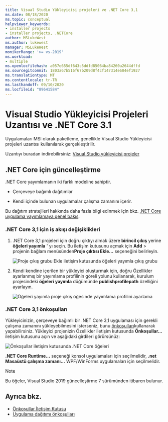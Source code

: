 ```yaml
---
title: Visual Studio Yükleyicisi projeleri ve .NET Core 3,1
ms.date: 08/18/2020
ms.topic: conceptual
helpviewer_keywords:
- installer projects
- installer projects, .NETCore
author: MSLukeWest
ms.author: lukewest
manager: MSLukeWest
monikerRange: '>= vs-2019'
ms.workload:
- multiple
ms.openlocfilehash: a057e655df643c5ddfd85064ba84260a2644dffd
ms.sourcegitcommit: 1803a67b516f67b209d8f4cf147314e604ef1927
ms.translationtype: MT
ms.contentlocale: tr-TR
ms.lasthandoff: 09/10/2020
ms.locfileid: "89641584"
---
```

# <a name="visual-studio-installer-projects-extension-and-net-core-31"></a>Visual Studio Yükleyicisi Projeleri Uzantısı ve .NET Core 3.1

Uygulamaları MSI olarak paketleme, genellikle Visual Studio Yükleyicisi projeleri uzantısı kullanılarak gerçekleştirilir.

Uzantıyı buradan indirebilirsiniz: [Visual Studio yükleyicisi projeler](https://marketplace.visualstudio.com/items?itemName=VisualStudioClient.MicrosoftVisualStudio2017InstallerProjects)

## <a name="update-for-net-core"></a>.NET Core için güncelleştirme
.NET Core yayımlamanın iki farklı modeline sahiptir.

- Çerçeveye bağımlı dağıtımlar

- Kendi içinde bulunan uygulamalar çalışma zamanını içerir.

Bu dağıtım stratejileri hakkında daha fazla bilgi edinmek için bkz. [.NET Core uygulama yayımlamaya genel bakış](/dotnet/core/deploying/).

### <a name="workflow-changes-for-net-core-31"></a>.NET Core 3,1 için iş akışı değişiklikleri

1. .NET Core 3,1 projeleri için doğru çıktıyı almak üzere **birincil çıkış** yerine **öğeleri yayımla** ' yı seçin.  Bu iletişim kutusunu açmak için **Add**  >  projenin bağlam menüsünden**Proje çıktısı Ekle...** seçeneğini belirleyin.

    ![Proje çıkış grubu Ekle iletişim kutusunda öğeleri yayımla çıkış grubu](../deployment/media/installer-projects-net-core-publish-items-output.png "Yayımlama öğelerini seçin")

2. Kendi kendine içerilen bir yükleyici oluşturmak için, doğru Özellikler ayarlanmış bir yayımlama profilinin göreli yolunu kullanarak, kurulum projesindeki **öğeleri yayımla** düğümünde **publishprofilepath** özelliğini ayarlayın.

    ![Öğeleri yayımla proje çıkış öğesinde yayımlama profilini ayarlama](../deployment/media/installer-projects-net-core-publish-profile.png "Yayımlama profilini ayarla")

### <a name="prerequisites-for-net-core-31"></a>.NET Core 3,1 önkoşulları

Yükleyicinizin, çerçeveye bağımlı bir .NET Core 3,1 uygulaması için gerekli çalışma zamanını yükleyebilmesini isterseniz, bunu [önkoşulları](../deployment/application-deployment-prerequisites.md)kullanarak yapabilirsiniz.  Yükleyici projenizin Özellikler iletişim kutusunda **Önkoşullar...** iletişim kutusunu açın ve aşağıdaki girdileri görürsünüz:

![Önkoşullar iletişim kutusunda .NET Core öğeleri](../deployment/media/installer-projects-net-core-prerequisites.png ".NET Core önkoşulları")

**.NET Core Runtime...** seçeneği konsol uygulamaları için seçilmelidir, **.net Masaüstü çalışma zamanı...** WPF/WinForms uygulamaları için seçilmelidir.

>[!NOTE]
>Bu öğeler, Visual Studio 2019 güncelleştirme 7 sürümünden itibaren bulunur.

## <a name="see-also"></a>Ayrıca bkz.

- [Önkoşullar İletişim Kutusu](../ide/reference/prerequisites-dialog-box.md)
- [Uygulama dağıtımı önkoşulları](../deployment/application-deployment-prerequisites.md)